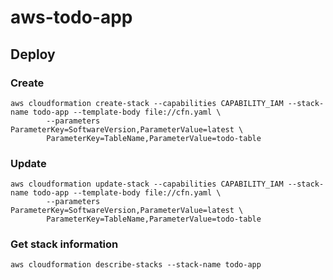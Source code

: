 # aws-todo-app

## Deploy
### Create
```
aws cloudformation create-stack --capabilities CAPABILITY_IAM --stack-name todo-app --template-body file://cfn.yaml \
        --parameters ParameterKey=SoftwareVersion,ParameterValue=latest \
        ParameterKey=TableName,ParameterValue=todo-table
```

### Update
```
aws cloudformation update-stack --capabilities CAPABILITY_IAM --stack-name todo-app --template-body file://cfn.yaml \
        --parameters ParameterKey=SoftwareVersion,ParameterValue=latest \
        ParameterKey=TableName,ParameterValue=todo-table
```

### Get stack information
```
aws cloudformation describe-stacks --stack-name todo-app
```